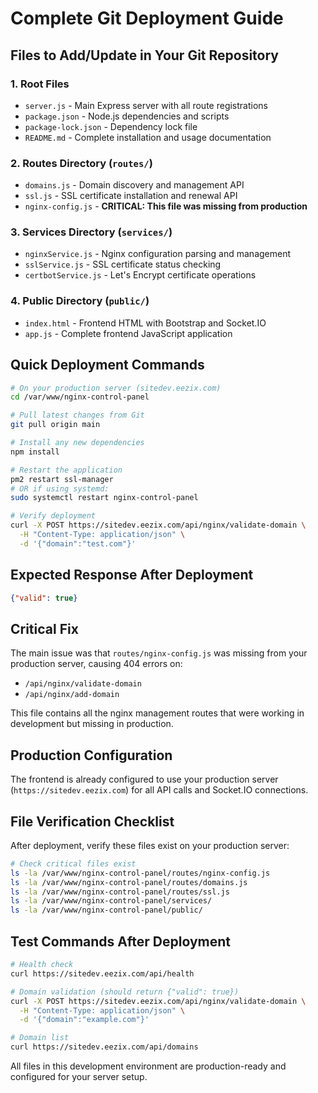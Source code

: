 # Complete Git Deployment Guide

## Files to Add/Update in Your Git Repository

### 1. Root Files
- `server.js` - Main Express server with all route registrations
- `package.json` - Node.js dependencies and scripts
- `package-lock.json` - Dependency lock file
- `README.md` - Complete installation and usage documentation

### 2. Routes Directory (`routes/`)
- `domains.js` - Domain discovery and management API
- `ssl.js` - SSL certificate installation and renewal API
- `nginx-config.js` - **CRITICAL: This file was missing from production**

### 3. Services Directory (`services/`)
- `nginxService.js` - Nginx configuration parsing and management
- `sslService.js` - SSL certificate status checking
- `certbotService.js` - Let's Encrypt certificate operations

### 4. Public Directory (`public/`)
- `index.html` - Frontend HTML with Bootstrap and Socket.IO
- `app.js` - Complete frontend JavaScript application

## Quick Deployment Commands

```bash
# On your production server (sitedev.eezix.com)
cd /var/www/nginx-control-panel

# Pull latest changes from Git
git pull origin main

# Install any new dependencies
npm install

# Restart the application
pm2 restart ssl-manager
# OR if using systemd:
sudo systemctl restart nginx-control-panel

# Verify deployment
curl -X POST https://sitedev.eezix.com/api/nginx/validate-domain \
  -H "Content-Type: application/json" \
  -d '{"domain":"test.com"}'
```

## Expected Response After Deployment
```json
{"valid": true}
```

## Critical Fix
The main issue was that `routes/nginx-config.js` was missing from your production server, causing 404 errors on:
- `/api/nginx/validate-domain`
- `/api/nginx/add-domain`

This file contains all the nginx management routes that were working in development but missing in production.

## Production Configuration
The frontend is already configured to use your production server (`https://sitedev.eezix.com`) for all API calls and Socket.IO connections.

## File Verification Checklist
After deployment, verify these files exist on your production server:

```bash
# Check critical files exist
ls -la /var/www/nginx-control-panel/routes/nginx-config.js
ls -la /var/www/nginx-control-panel/routes/domains.js
ls -la /var/www/nginx-control-panel/routes/ssl.js
ls -la /var/www/nginx-control-panel/services/
ls -la /var/www/nginx-control-panel/public/
```

## Test Commands After Deployment
```bash
# Health check
curl https://sitedev.eezix.com/api/health

# Domain validation (should return {"valid": true})
curl -X POST https://sitedev.eezix.com/api/nginx/validate-domain \
  -H "Content-Type: application/json" \
  -d '{"domain":"example.com"}'

# Domain list
curl https://sitedev.eezix.com/api/domains
```

All files in this development environment are production-ready and configured for your server setup.